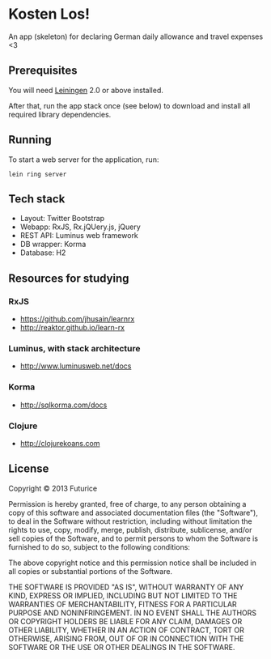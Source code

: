 # Kosten Los!

An app (skeleton) for declaring German daily allowance and travel expenses <3

## Prerequisites

You will need [Leiningen][1] 2.0 or above installed.

[1]: https://github.com/technomancy/leiningen

After that, run the app stack once (see below) to download and install all required library dependencies.

## Running

To start a web server for the application, run:

    lein ring server

## Tech stack

* Layout: Twitter Bootstrap
* Webapp: RxJS, Rx.jQUery.js, jQuery
* REST API: Luminus web framework
* DB wrapper: Korma
* Database: H2

## Resources for studying

### RxJS

* https://github.com/jhusain/learnrx
* http://reaktor.github.io/learn-rx

### Luminus, with stack architecture

* http://www.luminusweb.net/docs

### Korma

* http://sqlkorma.com/docs

### Clojure

* http://clojurekoans.com

## License

Copyright © 2013 Futurice

Permission is hereby granted, free of charge, to any person obtaining a copy of this software and associated documentation files (the "Software"), to deal in the Software without restriction, including without limitation the rights to use, copy, modify, merge, publish, distribute, sublicense, and/or sell copies of the Software, and to permit persons to whom the Software is furnished to do so, subject to the following conditions:

The above copyright notice and this permission notice shall be included in all copies or substantial portions of the Software.

THE SOFTWARE IS PROVIDED "AS IS", WITHOUT WARRANTY OF ANY KIND, EXPRESS OR IMPLIED, INCLUDING BUT NOT LIMITED TO THE WARRANTIES OF MERCHANTABILITY, FITNESS FOR A PARTICULAR PURPOSE AND NONINFRINGEMENT. IN NO EVENT SHALL THE AUTHORS OR COPYRIGHT HOLDERS BE LIABLE FOR ANY CLAIM, DAMAGES OR OTHER LIABILITY, WHETHER IN AN ACTION OF CONTRACT, TORT OR OTHERWISE, ARISING FROM, OUT OF OR IN CONNECTION WITH THE SOFTWARE OR THE USE OR OTHER DEALINGS IN THE SOFTWARE.
